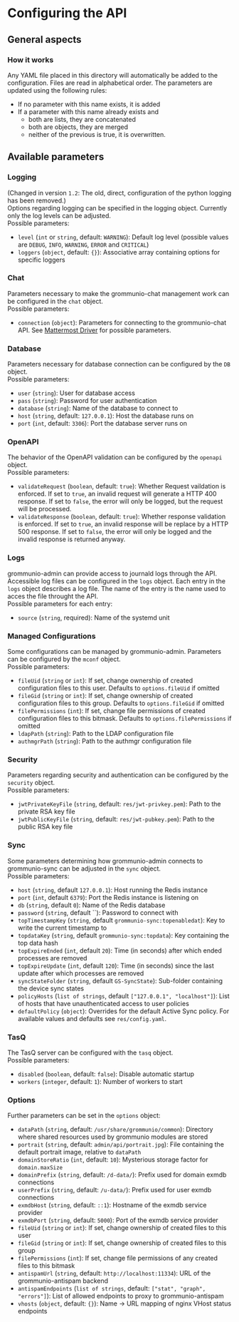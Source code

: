 # Configuring the API #
## General aspects ##
### How it works ###
Any YAML file placed in this directory will automatically be added to the configuration.
Files are read in alphabetical order. The parameters are updated using the following rules:
- If no parameter with this name exists, it is added
- If a parameter with this name already exists and
    - both are lists, they are concatenated
    - both are objects, they are merged
    - neither of the previous is true, it is overwritten.

## Available parameters ##
### Logging ###
(Changed in version `1.2`: The old, direct, configuration of the python logging has been removed.)  
Options regarding logging can be specified in the logging object. Currently only the log levels can be adjusted.  
Possible parameters:
- `level` (`int` or `string`, default: `WARNING`): Default log level (possible values are `DEBUG`, `INFO`, `WARNING`, `ERROR` and `CRITICAL`)
- `loggers` (`object`, default: `{}`): Associative array containing options for specific loggers

### Chat ###
Parameters necessary to make the grommunio-chat management work can be configured in the `chat` object.  
Possible parameters:
- `connection` (`object`): Parameters for connecting to the grommunio-chat API. See [Mattermost Driver](https://pypi.org/project/mattermostdriver/) for possible parameters.

### Database ###
Parameters necessary for database connection can be configured by the `DB` object.  
Possible parameters:
- `user` (`string`): User for database access
- `pass` (`string`): Password for user authentication
- `database` (`string`): Name of the database to connect to
- `host` (`string`, default: `127.0.0.1`): Host the database runs on
- `port` (`int`, default: `3306`): Port the database server runs on

### OpenAPI ###
The behavior of the OpenAPI validation can be configured by the `openapi` object.  
Possible parameters:
- `validateRequest` (`boolean`, default: `true`): Whether Request vaildation is enforced. If set to `true`, an invalid request will generate a HTTP 400 response. If set to `false`, the error will only be logged, but the request will be processed.
- `validateResponse` (`boolean`, default: `true`): Whether response validation is enforced. If set to `true`, an invalid response will be replace by a HTTP 500 response. If set to `false`, the error will only be logged and the invalid response is returned anyway.

### Logs ###
grommunio-admin can provide access to journald logs through the API. Accessible log files can be configured in the `logs` object.
Each entry in the `logs` object describes a log file. The name of the entry is the name used to acces the file throught the API.  
Possible parameters for each entry:
- `source` (`string`, required): Name of the systemd unit  

### Managed Configurations ###
Some configurations can be managed by grommunio-admin. Parameters can be configured by the `mconf` object.  
Possible parameters:
- `fileUid` (`string` or `int`): If set, change ownership of created configuration files to this user. Defaults to `options.fileUid` if omitted
- `fileGid` (`string` or `int`): If set, change ownership of created configuration files to this group. Defaults to `options.fileGid` if omitted
- `filePermissions` (`int`): If set, change file permissions of created configuration files to this bitmask. Defaults to `options.filePermissions` if omitted
- `ldapPath` (`string`): Path to the LDAP configuration file
- `authmgrPath` (`string`): Path to the authmgr configuration file

### Security ###
Parameters regarding security and authentication can be configured by the `security` object.  
Possible parameters:
- `jwtPrivateKeyFile` (`string`, default: `res/jwt-privkey.pem`): Path to the private RSA key file
- `jwtPublicKeyFile` (`string`, default: `res/jwt-pubkey.pem`): Path to the public RSA key file

### Sync ###
Some parameters determining how grommunio-admin connects to grommunio-sync can be adjusted in the `sync` object.  
Possible parameters:
- `host` (`string`, default `127.0.0.1`): Host running the Redis instance
- `port` (`int`, default `6379`): Port the Redis instance is listening on
- `db` (`string`, default `0`): Name of the Redis database
- `password` (`string`, default ``): Password to connect with
- `topTimestampKey` (`string`, default `grommunio-sync:topenabledat`): Key to write the current timestamp to
- `topdataKey` (`string`, default `grommunio-sync:topdata`): Key containing the top data hash
- `topExpireEnded` (`int`, default `20`): Time (in seconds) after which ended processes are removed
- `topExpireUpdate` (`int`, default `120`): Time (in seconds) since the last update after which processes are removed
- `syncStateFolder` (`string`, default `GS-SyncState`): Sub-folder containing the device sync states
- `policyHosts` (`list of strings`, default `["127.0.0.1", "localhost"]`): List of hosts that have unauthenticated access to user policies
- `defaultPolicy` (`object`): Overrides for the default Active Sync policy. For available values and defaults see `res/config.yaml`.

### TasQ ###
The TasQ server can be configured with the `tasq` object.  
Possible parameters:
- `disabled` (`boolean`, default: `false`): Disable automatic startup
- `workers` (`integer`, default: `1`): Number of workers to start

### Options ###
Further parameters can be set in the `options` object:  
- `dataPath` (`string`, default: `/usr/share/grommunio/common`): Directory where shared resources used by grommunio modules are stored
- `portrait` (`string`, default: `admin/api/portrait.jpg`): File containing the default portrait image, relative to `dataPath`
- `domainStoreRatio` (`int`, default: `10`): Mysterious storage factor for `domain.maxSize`
- `domainPrefix` (`string`, default: `/d-data/`): Prefix used for domain exmdb connections
- `userPrefix` (`string`, default: `/u-data/`): Prefix used for user exmdb connections
- `exmdbHost` (`string`, default: `::1`): Hostname of the exmdb service provider
- `exmdbPort` (`string`, default: `5000`): Port of the exmdb service provider
- `fileUid` (`string` or `int`): If set, change ownership of created files to this user
- `fileGid` (`string` or `int`): If set, change ownership of created files to this group
- `filePermissions` (`int`): If set, change file permissions of any created files to this bitmask
- `antispamUrl` (`string`, default: `http://localhost:11334`): URL of the grommunio-antispam backend
- `antispamEndpoints` (`list of strings`, default: `["stat", "graph", "errors"]`): List of allowed endpoints to proxy to grommunio-antispam
- `vhosts` (`object`, default: `{}`): Name -> URL mapping of nginx VHost status endpoints

